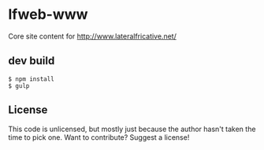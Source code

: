 # lfweb-www #

Core site content for http://www.lateralfricative.net/

## dev build ##

```shell_session
$ npm install
$ gulp
```

## License ##

This code is unlicensed, but mostly just because the author hasn't taken the
time to pick one. Want to contribute? Suggest a license!
